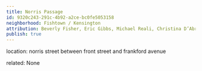 ```yaml
---
title: Norris Passage
id: 9320c243-291c-4b92-a2ce-bc0fe5053158
neighborhood: Fishtown / Kensington
attribution: Beverly Fisher, Eric Gibbs, Michael Reali, Christina D’Abrosio
publish: true
---
```


location: norris street between front street and frankford avenue


            
related: None



            